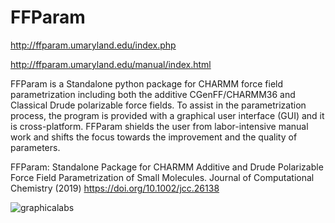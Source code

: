 # FFParam
http://ffparam.umaryland.edu/index.php

http://ffparam.umaryland.edu/manual/index.html

FFParam is a Standalone python package for CHARMM force field parametrization including both the additive CGenFF/CHARMM36 and Classical Drude polarizable force fields. To assist in the parametrization process, the program is provided with a graphical user interface (GUI) and it is cross-platform. FFParam shields the user from labor-intensive manual work and shifts the focus towards the improvement and the quality of parameters.

FFParam: Standalone Package for CHARMM Additive and Drude Polarizable Force Field Parametrization of Small Molecules. Journal of Computational Chemistry (2019) https://doi.org/10.1002/jcc.26138

![graphicalabs](https://user-images.githubusercontent.com/14272986/173978989-a4309816-eb03-4e1b-bff3-ef7ce9becb9b.png)
